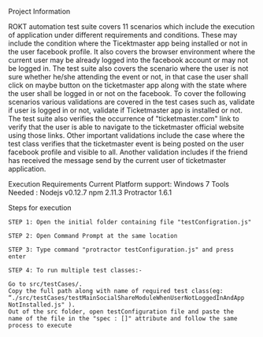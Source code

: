 ﻿Project Information

ROKT automation test suite covers 11 scenarios which include the execution of application under different requirements and conditions. These may include the condition where the Ticektmaster app being installed or not in the user facebook profile. It also covers the browser environment where the current user may be already logged into the facebook account or may not be logged in. The test suite also covers the scenario where the user is not sure whether he/she attending the event or not, in that case the user shall click on maybe button on the ticketmaster app along with the state where the user shall be logged in or not on the facebook. To cover the following scenarios various validations are covered in the test cases such as, validate if user is logged in or not, validate if Ticketmaster app is installed or not. The test suite also verifies the occurrence of "ticketmaster.com" link to verify that the user is able to navigate to the ticketmaster official website using those links. Other important validations include the case where the test class verifies that the ticketmaster event is being posted on the user facebook profile and visible to all. Another validation includes if the friend has received the message send by the current user of ticketmaster application. 

Execution Requirements
Current Platform support: Windows 7
Tools Needed :
Nodejs v0.12.7
npm 2.11.3 
Protractor 1.6.1

Steps for execution

    STEP 1: Open the initial folder containing file "testConfigration.js"
    
    STEP 2: Open Command Prompt at the same location
    
    STEP 3: Type command "protractor testConfiguration.js" and press 		enter
    
    STEP 4: To run multiple test classes:- 

	Go to src/testCases/.  
	Copy the full path along with name of required test class(eg:   	 	“./src/testCases/testMainSocialShareModuleWhenUserNotLoggedInAndApp	NotInstalled.js" ).
	Out of the src folder, open testConfiguration file and paste the 	name of the file in the "spec : []" attribute and follow the same 	process to execute 
